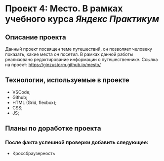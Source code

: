 # Проект 4: Место. В рамках учебного курса _Яндекс Практикум_

## **Описание проекта**
Данный проект посвящен теме путешествий, он позволяет человеку показать, какие места он посетил. В рамках данной работы реализовано редактирование информации о путешественнике.
Ссылка на проект: https://ginzustorm.github.io/mesto/
## **Технологии, используемые в проекте**
* VSCode;
* Github;
* HTML (Grid, flexbox);
* CSS;
* JS;

## **Планы по доработке проекта**
### После факта успешной проверки добавить следующее:
* Кроссбраузерность